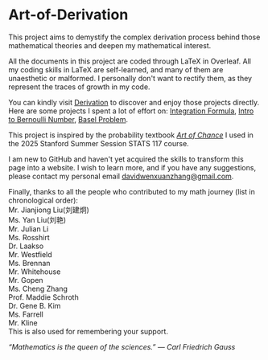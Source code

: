 # Art-of-Derivation

This project aims to demystify the complex derivation process behind those mathematical theories and deepen my mathematical interest. 

All the documents in this project are coded through LaTeX in Overleaf. All my coding skills in LaTeX are self-learned, and many of them are unaesthetic or malformed. I personally don't want to rectify them, as they represent the traces of growth in my code. 

You can kindly visit [Derivation](https://github.com/davidwenxuanzhang/Art-of-Derivation/tree/main/Derivation) to discover and enjoy those projects directly.\
Here are some projects I spent a lot of effort on: [Integration Formula](https://github.com/davidwenxuanzhang/Art-of-Derivation/blob/main/Derivation/Calculus/Integral%20Formula%20Derivation.pdf), [Intro to Bernoulli Number](https://github.com/davidwenxuanzhang/Art-of-Derivation/blob/main/Derivation/Algebra/Intro%20to%20Bernoulli%20Number.pdf), [Basel Problem](https://github.com/davidwenxuanzhang/Art-of-Derivation/blob/main/Derivation/Algebra/Basel%20problem.pdf).

This project is inspired by the probability textbook [*Art of Chance*](https://dlsun.github.io/skis/) I used in the 2025 Stanford Summer Session STATS 117 course.

I am new to GitHub and haven't yet acquired the skills to transform this page into a website. I wish to learn more, and if you have any suggestions, please contact my personal email [davidwenxuanzhang@gmail.com](mailto:davidwenxuanzhang@gmail.com).

Finally, thanks to all the people who contributed to my math journey (list in chronological order):\
Mr. Jianjiong Liu(刘建炯)\
Ms. Yan Liu(刘艳)\
Mr. Julian Li\
Ms. Rosshirt\
Dr. Laakso\
Mr. Westfield\
Ms. Brennan\
Mr. Whitehouse\
Mr. Gopen\
Ms. Cheng Zhang\
Prof. Maddie Schroth\
Dr. Gene B. Kim\
Ms. Farrell\
Mr. Kline\
This is also used for remembering your support.

*“Mathematics is the queen of the sciences.”
― Carl Friedrich Gauss*
